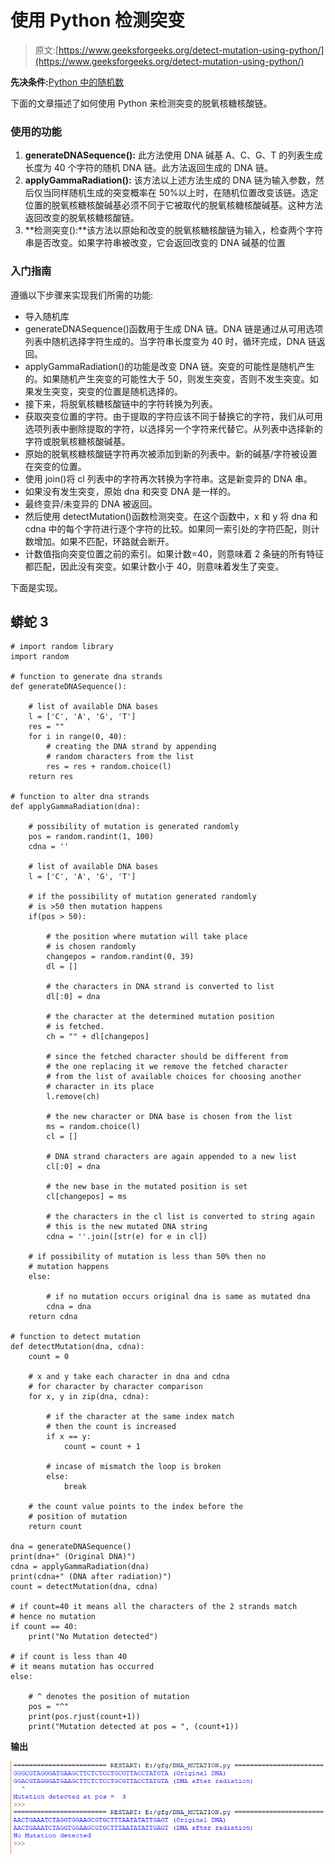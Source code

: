 # 使用 Python 检测突变

> 原文:[https://www.geeksforgeeks.org/detect-mutation-using-python/](https://www.geeksforgeeks.org/detect-mutation-using-python/)

**先决条件:**[Python 中的随机数](https://www.geeksforgeeks.org/random-numbers-in-python/)

下面的文章描述了如何使用 Python 来检测突变的脱氧核糖核酸链。

### 使用的功能

1.  **generateDNASequence():** 此方法使用 DNA 碱基 A、C、G、T 的列表生成长度为 40 个字符的随机 DNA 链。此方法返回生成的 DNA 链。
2.  **applyGammaRadiation():** 该方法以上述方法生成的 DNA 链为输入参数，然后仅当同样随机生成的突变概率在 50%以上时，在随机位置改变该链。选定位置的脱氧核糖核酸碱基必须不同于它被取代的脱氧核糖核酸碱基。这种方法返回改变的脱氧核糖核酸链。
3.  **检测突变():**该方法以原始和改变的脱氧核糖核酸链为输入，检查两个字符串是否改变。如果字符串被改变，它会返回改变的 DNA 碱基的位置

### 入门指南

遵循以下步骤来实现我们所需的功能:

*   导入随机库
*   generateDNASequence()函数用于生成 DNA 链。DNA 链是通过从可用选项列表中随机选择字符生成的。当字符串长度变为 40 时，循环完成，DNA 链返回。
*   applyGammaRadiation()的功能是改变 DNA 链。突变的可能性是随机产生的。如果随机产生突变的可能性大于 50，则发生突变，否则不发生突变。如果发生突变，突变的位置是随机选择的。
*   接下来，将脱氧核糖核酸链中的字符转换为列表。
*   获取突变位置的字符。由于提取的字符应该不同于替换它的字符，我们从可用选项列表中删除提取的字符，以选择另一个字符来代替它。从列表中选择新的字符或脱氧核糖核酸碱基。
*   原始的脱氧核糖核酸链字符再次被添加到新的列表中。新的碱基/字符被设置在突变的位置。
*   使用 join()将 cl 列表中的字符再次转换为字符串。这是新变异的 DNA 串。
*   如果没有发生突变，原始 dna 和突变 DNA 是一样的。
*   最终变异/未变异的 DNA 被返回。
*   然后使用 detectMutation()函数检测突变。在这个函数中，x 和 y 将 dna 和 cdna 中的每个字符进行逐个字符的比较。如果同一索引处的字符匹配，则计数增加。如果不匹配，环路就会断开。
*   计数值指向突变位置之前的索引。如果计数=40，则意味着 2 条链的所有特征都匹配，因此没有突变。如果计数小于 40，则意味着发生了突变。

下面是实现。

## 蟒蛇 3

```
# import random library
import random

# function to generate dna strands
def generateDNASequence():

    # list of available DNA bases
    l = ['C', 'A', 'G', 'T']
    res = ""
    for i in range(0, 40):
        # creating the DNA strand by appending 
        # random characters from the list
        res = res + random.choice(l)
    return res

# function to alter dna strands
def applyGammaRadiation(dna):

    # possibility of mutation is generated randomly
    pos = random.randint(1, 100)
    cdna = ''

    # list of available DNA bases
    l = ['C', 'A', 'G', 'T']

    # if the possibility of mutation generated randomly
    # is >50 then mutation happens
    if(pos > 50):

        # the position where mutation will take place
        # is chosen randomly
        changepos = random.randint(0, 39)
        dl = []

        # the characters in DNA strand is converted to list
        dl[:0] = dna

        # the character at the determined mutation position 
        # is fetched.
        ch = "" + dl[changepos]

        # since the fetched character should be different from 
        # the one replacing it we remove the fetched character
        # from the list of available choices for choosing another
        # character in its place
        l.remove(ch)

        # the new character or DNA base is chosen from the list
        ms = random.choice(l)
        cl = []

        # DNA strand characters are again appended to a new list
        cl[:0] = dna

        # the new base in the mutated position is set
        cl[changepos] = ms

        # the characters in the cl list is converted to string again
        # this is the new mutated DNA string
        cdna = ''.join([str(e) for e in cl])

    # if possibility of mutation is less than 50% then no 
    # mutation happens
    else:

        # if no mutation occurs original dna is same as mutated dna
        cdna = dna
    return cdna

# function to detect mutation
def detectMutation(dna, cdna):
    count = 0

    # x and y take each character in dna and cdna
    # for character by character comparison
    for x, y in zip(dna, cdna):

        # if the character at the same index match
        # then the count is increased
        if x == y:
            count = count + 1

        # incase of mismatch the loop is broken
        else:
            break

    # the count value points to the index before the 
    # position of mutation
    return count

dna = generateDNASequence()
print(dna+" (Original DNA)")
cdna = applyGammaRadiation(dna)
print(cdna+" (DNA after radiation)")
count = detectMutation(dna, cdna)

# if count=40 it means all the characters of the 2 strands match
# hence no mutation
if count == 40:
    print("No Mutation detected")

# if count is less than 40
# it means mutation has occurred
else:

    # ^ denotes the position of mutation
    pos = "^"
    print(pos.rjust(count+1))
    print("Mutation detected at pos = ", (count+1))
```

**输出**

![](img/d266a30149296967135c3a109ceb7fe4.png)